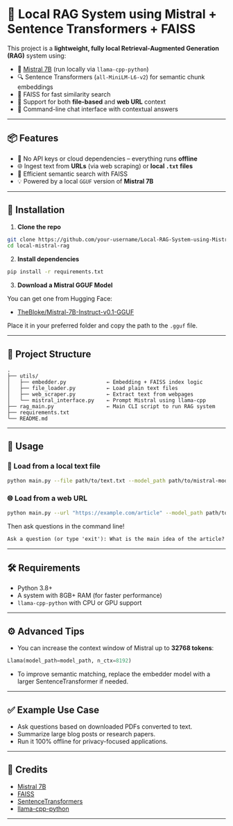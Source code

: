 # 🧠 Local RAG System using Mistral + Sentence Transformers + FAISS

This project is a **lightweight, fully local Retrieval-Augmented Generation (RAG)** system using:

- 🧩 [Mistral 7B](https://mistral.ai/news/announcing-mistral-7b) (run locally via `llama-cpp-python`)
- 🔍 Sentence Transformers (`all-MiniLM-L6-v2`) for semantic chunk embeddings
- 🧠 FAISS for fast similarity search
- 📄 Support for both **file-based** and **web URL** context
- 💬 Command-line chat interface with contextual answers

---

## 📦 Features

- 🔌 No API keys or cloud dependencies – everything runs **offline**
- 🌐 Ingest text from **URLs** (via web scraping) or **local `.txt` files**
- 🔎 Efficient semantic search with FAISS
- 💡 Powered by a local `GGUF` version of **Mistral 7B**

---

## 🚀 Installation

1. **Clone the repo**
```bash
git clone https://github.com/your-username/Local-RAG-System-using-Mistral-Sentence-Transformers-FAISS.git
cd local-mistral-rag
```

2. **Install dependencies**
```bash
pip install -r requirements.txt
```

3. **Download a Mistral GGUF Model**

You can get one from Hugging Face:

- [TheBloke/Mistral-7B-Instruct-v0.1-GGUF](https://huggingface.co/TheBloke/Mistral-7B-Instruct-v0.1-GGUF)

Place it in your preferred folder and copy the path to the `.gguf` file.

---

## 📁 Project Structure

```
.
├── utils/
│   ├── embedder.py             ← Embedding + FAISS index logic
│   ├── file_loader.py          ← Load plain text files
│   ├── web_scraper.py          ← Extract text from webpages
│   └── mistral_interface.py    ← Prompt Mistral using llama-cpp
├── rag_main.py                 ← Main CLI script to run RAG system
├── requirements.txt
└── README.md
```

---

## 🧠 Usage

### 📝 Load from a local text file
```bash
python main.py --file path/to/text.txt --model_path path/to/mistral-model.gguf
```

### 🌐 Load from a web URL
```bash
python main.py --url "https://example.com/article" --model_path path/to/mistral-model.gguf
```

Then ask questions in the command line!

```txt
Ask a question (or type 'exit'): What is the main idea of the article?
```

---

## 🛠 Requirements

- Python 3.8+
- A system with 8GB+ RAM (for faster performance)
- `llama-cpp-python` with CPU or GPU support

---

## ⚙️ Advanced Tips

- You can increase the context window of Mistral up to **32768 tokens**:
```python
Llama(model_path=model_path, n_ctx=8192)
```

- To improve semantic matching, replace the embedder model with a larger SentenceTransformer if needed.

---

## ✅ Example Use Case

- Ask questions based on downloaded PDFs converted to text.
- Summarize large blog posts or research papers.
- Run it 100% offline for privacy-focused applications.

---

## 🙌 Credits

- [Mistral 7B](https://mistral.ai/)
- [FAISS](https://github.com/facebookresearch/faiss)
- [SentenceTransformers](https://www.sbert.net/)
- [llama-cpp-python](https://github.com/abetlen/llama-cpp-python)

---
